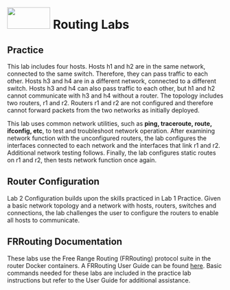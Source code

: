 # <img src="https://www.tamusa.edu/brandguide/jpeglogos/tamusa_final_logo_bw1.jpg" width="100" height="50"> Routing Labs
## Practice
This lab includes four hosts. Hosts h1 and h2 are in the same network, connected to the same switch. Therefore, they can pass traffic to each other. Hosts h3 and h4 are in a different network, connected to a different switch. Hosts h3 and h4 can also pass traffic to each other, but h1 and h2 cannot communicate with h3 and h4 without a router. The topology includes two routers, r1 and r2. Routers r1 and r2 are not configured and therefore cannot forward packets from the two networks as initially deployed.

This lab uses common network utilities, such as **ping, traceroute, route, ifconfig, etc**, to test and troubleshoot network operation. After examining network function with the unconfigured routers, the lab configures the interfaces connected to each network and the interfaces that link r1 and r2. Additional network testing follows. Finally, the lab configures static routes on r1 and r2, then tests network function once again.

## Router Configuration
Lab 2 Configuration builds upon the skills practiced in Lab 1 Practice. Given a basic network topology and a network with hosts, routers, switches and connections, the lab challenges the user to configure the routers to enable all hosts to communicate. 

## FRRouting Documentation
These labs use the Free Range Routing (FRRouting) protocol suite in the router Docker containers. A FRRouting User Guide can be found [here](http://docs.frrouting.org/en/latest/). Basic commands needed for these labs are included in the practice lab instructions but refer to the User Guide for additional assistance. 
